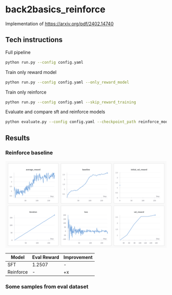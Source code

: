 # back2basics_reinforce
Implementation of https://arxiv.org/pdf/2402.14740

## Tech instructions

Full pipeline

```bash
python run.py --config config.yaml
```

Train only reward model

```bash
python run.py --config config.yaml --only_reward_model
```

Train only reinforce

```bash
python run.py --config config.yaml --skip_reward_training
```

Evaluate and compare sft and reinforce models

```bash
python evaluate.py --config config.yaml --checkpoint_path reinforce_model/checkpoint-175
```

## Results

### Reinforce baseline

![REINFORCE baseline wandb log ](img/level1.png)

| Model | Eval Reward | Improvement |
|-------|-------------|-------------|
| SFT | 1.2507 | - |
| Reinforce | - | +x |


### Some samples from eval dataset


